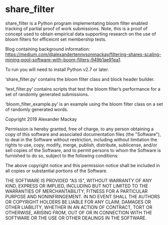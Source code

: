 # share_filter

share_filter is a Python program implementating bloom filter enabled tracking of partial 
proof of work submissions. Note, this is a proof of concept used to obtain empirical data supporting research on the use of bloom filters for efficeicnt set membership tests.

Blog containing background information: https://medium.com/@alexandertennysonmackay/filtering-shares-scaling-mining-pool-software-with-boom-filters-949b1ae91ea1.

To run you will need to install Python v2.7 or later.

‘share_filter.py’ contains the bloom filter class and block header builder. 

‘test_filter.py’ contains scripts that test the bloom filter’s performance for a set of randomly generated submissions.

‘bloom_filter_example.py’ is an example using the bloom filter class on a set of randomly generated words.

Copyright 2019 Alexander Mackay

Permission is hereby granted, free of charge, to any person obtaining a copy of this software and associated documentation files (the "Software"), to deal in the Software without restriction, including without limitation the rights to use, copy, modify, merge, publish, distribute, sublicense, and/or sell copies of the Software, and to permit persons to whom the Software is furnished to do so, subject to the following conditions:

The above copyright notice and this permission notice shall be included in all copies or substantial portions of the Software.

THE SOFTWARE IS PROVIDED "AS IS", WITHOUT WARRANTY OF ANY KIND, EXPRESS OR IMPLIED, INCLUDING BUT NOT LIMITED TO THE WARRANTIES OF MERCHANTABILITY, FITNESS FOR A PARTICULAR PURPOSE AND NONINFRINGEMENT. IN NO EVENT SHALL THE AUTHORS OR COPYRIGHT HOLDERS BE LIABLE FOR ANY CLAIM, DAMAGES OR OTHER LIABILITY, WHETHER IN AN ACTION OF CONTRACT, TORT OR OTHERWISE, ARISING FROM, OUT OF OR IN CONNECTION WITH THE SOFTWARE OR THE USE OR OTHER DEALINGS IN THE SOFTWARE.
